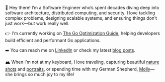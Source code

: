 🤟 Hey there! I’m a Software Engineer who’s spent decades diving deep into software architecture, distributed computing, and security. I love tackling complex problems, designing scalable systems, and ensuring things don’t just work—but work really well.

👉 I'm currently working on [The Go Optimization Guide](https://goperf.dev), helping developers build efficient and performant Go applications.

➡️ You can reach me on [LinkedIn](https://www.linkedin.com/in/astavonin) or check my latest [blog posts](http://sysdev.me).

🏔️ When I’m not at my keyboard, I love traveling, capturing beautiful [nature shots](https://www.instagram.com/kaapython/) and [portraits](https://www.instagram.com/alexandveronika/), or spending time with my German Shepherd, [Molly](https://sysdev.me/wp-content/uploads/2025/02/1.jpeg)—she brings so much joy to my life!
